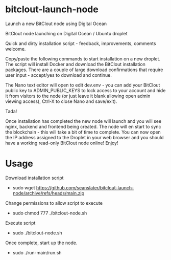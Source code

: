 # bitclout-launch-node
Launch a new BitClout node using Digital Ocean

BitClout node launching on Digital Ocean / Ubuntu droplet

Quick and dirty installation script - feedback, improvements, comments welcome.

Copy/paste the following commands to start installation on a new droplet. The script will install Docker and download the BitClout installation packages. There are a couple of large download confirmations that require user input - accept/yes to download and continue.

The Nano text editor will open to edit dev.env - you can add your BitClout public key to ADMIN_PUBLIC_KEYS to lock access to your account and hide it from visitors to the node (or just leave it blank allowing open admin viewing access), Ctrl-X to close Nano and save/exit).

Tada!

Once installation has completed the new node will launch and you will see nginx, backend and frontend being created. The node will en start to sync the blockchain - this will take a bit of time to complete. You can now open the IP address assigned to the Droplet in your web browser and you should have a working read-only BitClout node online! Enjoy!

# Usage

Download installation script

* sudo wget https://github.com/seanslater/bitclout-launch-node/archive/refs/heads/main.zip

Change permissions to allow script to execute

* sudo chmod 777 ./bitclout-node.sh

Execute script

* sudo ./bitclout-node.sh

Once complete, start up the node.

* sudo ./run-main/run.sh
